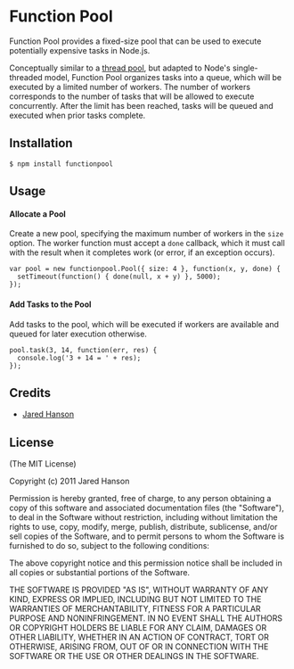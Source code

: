 # Function Pool

Function Pool provides a fixed-size pool that can be used to execute potentially
expensive tasks in Node.js.

Conceptually similar to a [thread pool](http://en.wikipedia.org/wiki/Thread_pool_pattern),
but adapted to Node's single-threaded model, Function Pool organizes tasks into
a queue, which will be executed by a limited number of workers.  The number of
workers corresponds to the number of tasks that will be allowed to execute
concurrently.  After the limit has been reached, tasks will be queued and
executed when prior tasks complete.

## Installation

    $ npm install functionpool
    
## Usage

#### Allocate a Pool

Create a new pool, specifying the maximum number of workers in the `size`
option.  The worker function must accept a `done` callback, which it must
call with the result when it completes work (or error, if an exception occurs).

    var pool = new functionpool.Pool({ size: 4 }, function(x, y, done) {
      setTimeout(function() { done(null, x + y) }, 5000);
    });

#### Add Tasks to the Pool

Add tasks to the pool, which will be executed if workers are available and
queued for later execution otherwise.

    pool.task(3, 14, function(err, res) {
      console.log('3 + 14 = ' + res);
    });

## Credits

  - [Jared Hanson](http://github.com/jaredhanson)

## License

(The MIT License)

Copyright (c) 2011 Jared Hanson

Permission is hereby granted, free of charge, to any person obtaining a copy of
this software and associated documentation files (the "Software"), to deal in
the Software without restriction, including without limitation the rights to
use, copy, modify, merge, publish, distribute, sublicense, and/or sell copies of
the Software, and to permit persons to whom the Software is furnished to do so,
subject to the following conditions:

The above copyright notice and this permission notice shall be included in all
copies or substantial portions of the Software.

THE SOFTWARE IS PROVIDED "AS IS", WITHOUT WARRANTY OF ANY KIND, EXPRESS OR
IMPLIED, INCLUDING BUT NOT LIMITED TO THE WARRANTIES OF MERCHANTABILITY, FITNESS
FOR A PARTICULAR PURPOSE AND NONINFRINGEMENT. IN NO EVENT SHALL THE AUTHORS OR
COPYRIGHT HOLDERS BE LIABLE FOR ANY CLAIM, DAMAGES OR OTHER LIABILITY, WHETHER
IN AN ACTION OF CONTRACT, TORT OR OTHERWISE, ARISING FROM, OUT OF OR IN
CONNECTION WITH THE SOFTWARE OR THE USE OR OTHER DEALINGS IN THE SOFTWARE.
